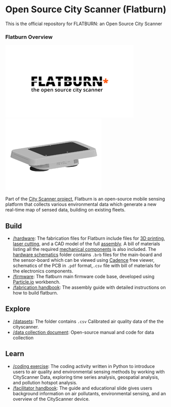 # Open Source City Scanner (Flatburn)

This is the official repository for FLATBURN: an Open Source City Scanner

### Flatburn Overview
<img src="https://github.com/MIT-Senseable-City-Lab/OSCS/blob/main/flatburn-images/cover.jpeg" width="400px"><img src="https://github.com/MIT-Senseable-City-Lab/OSCS/blob/main/flatburn-images/Flatburn-design.png" width="300px">

Part of the [City Scanner project](https://senseable.mit.edu/cityscanner/), Flatburn is an open-source mobile sensing platform that collects various environmental data which generate a new real-time map of sensed data, building on existing fleets.

## Build

 - [/hardware](https://github.com/MIT-Senseable-City-Lab/OSCS/tree/main/Build/Hardware): The fabrication files for Flatburn include files for [3D printing](https://github.com/MIT-Senseable-City-Lab/OSCS/tree/main/Build/Hardware/Hardware%20enclosure/To%20Print), [laser cutting](https://github.com/MIT-Senseable-City-Lab/OSCS/tree/main/Build/Hardware/Hardware%20enclosure/To%20lasercut), and a CAD model of the full [assembly](https://github.com/MIT-Senseable-City-Lab/OSCS/blob/main/Build/Hardware/Hardware%20enclosure/Flatburn_assembly.step). A bill of materials listing all the required [mechanical components](https://docs.google.com/spreadsheets/d/1oa0ZC6CXszNmvcmob7ju2rJUDLLGSCP4pCBNqtu63Sk/edit?usp=sharing) is also included.
The [hardware schematics](https://github.com/MIT-Senseable-City-Lab/OSCS/tree/main/Build/Hardware/Hardware%20schematics) folder contains `.brb` files for the main-board and the sensor-board which can be viewed using [Cadence](https://www.cadence.com/en_US/home/tools/pcb-design-and-analysis/allegro-downloads-start.html) free viewer, schematics of the PCB in `.pdf` format,`.csv` file with bill of materials for the electronics components.
 - [/firmware](https://github.com/MIT-Senseable-City-Lab/OSCS/tree/main/Build/Firmware): The flatburn main firmware code base, developed using [Particle.io](https://www.particle.io/workbench/) workbench.
 - [/fabrication handbook](https://github.com/MIT-Senseable-City-Lab/OSCS/tree/main/Build/Handbook): The assembly guide with detailed instructions on how to build flatburn.


## Explore

- [/datasets](https://github.com/MIT-Senseable-City-Lab/OSCS/tree/main/Explore/Datasets): The folder contains `.csv` Calibrated air quality data of the the cityscanner. 
- [/data collection document](https://github.com/MIT-Senseable-City-Lab/OSCS/tree/main/Explore/Data%20collection%20document): Open-source manual and code for data collection


## Learn
- [/coding exercise](https://github.com/MIT-Senseable-City-Lab/OSCS/tree/main/Learn/Coding%20Exercise): The coding activity written in Python to introduce users to air quality and environmental sensing methods by working with CityScanner Data, exploring time series analysis, geospatial analysis, and pollution hotspot analysis.
- [/facilitator handbook](https://github.com/MIT-Senseable-City-Lab/OSCS/tree/main/Learn/Facilitator%20Handbook): The guide and educational slide gives users background information on air pollutants, environmental sensing, and an overview of the CityScanner device. 

